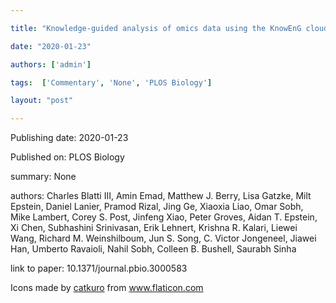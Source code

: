 ---
title: "Knowledge-guided analysis of omics data using the KnowEnG cloud platform"
date: "2020-01-23"
authors: ['admin']
tags:  ['Commentary', 'None', 'PLOS Biology']
layout: "post"
---
Publishing date: 2020-01-23

Published on: PLOS Biology

summary: None

authors: Charles Blatti III, Amin Emad, Matthew J. Berry, Lisa Gatzke, Milt Epstein, Daniel Lanier, Pramod Rizal, Jing Ge, Xiaoxia Liao, Omar Sobh, Mike Lambert, Corey S. Post, Jinfeng Xiao, Peter Groves, Aidan T. Epstein, Xi Chen, Subhashini Srinivasan, Erik Lehnert, Krishna R. Kalari, Liewei Wang, Richard M. Weinshilboum, Jun S. Song, C. Victor Jongeneel, Jiawei Han, Umberto Ravaioli, Nahil Sobh, Colleen B. Bushell, Saurabh Sinha

link to paper: 10.1371/journal.pbio.3000583

Icons made by <a href="https://www.flaticon.com/free-icon/bookshelves_3576884" title="catkuro">catkuro</a> from <a href="https://www.flaticon.com/" title="Flaticon"> www.flaticon.com</a>